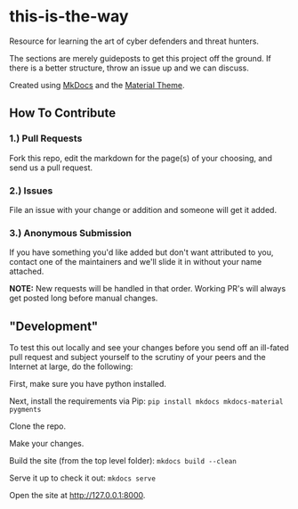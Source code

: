 # this-is-the-way
Resource for learning the art of cyber defenders and threat hunters.

The sections are merely guideposts to get this project off the ground.  If there is a better structure, throw an issue up and we can discuss.

Created using [MkDocs](http://www.mkdocs.org/) and the [Material Theme](http://squidfunk.github.io/mkdocs-material/).  

## How To Contribute

### 1.) Pull Requests  
Fork this repo, edit the markdown for the page(s) of your choosing, and send us a pull request.

### 2.) Issues
File an issue with your change or addition and someone will get it added.

### 3.) Anonymous Submission
If you have something you'd like added but don't want attributed to you, contact one of the maintainers and we'll slide it in without your name attached.

**NOTE:** New requests will be handled in that order.  Working PR's will always get posted long before manual changes.

## "Development"

To test this out locally and see your changes before you send off an ill-fated pull request and subject yourself to the scrutiny of your peers and the Internet at large, do the following:

First, make sure you have python installed.

Next, install the requirements via Pip: `pip install mkdocs mkdocs-material pygments`

Clone the repo.

Make your changes.

Build the site (from the top level folder): `mkdocs build --clean`

Serve it up to check it out: `mkdocs serve`

Open the site at http://127.0.0.1:8000. 
